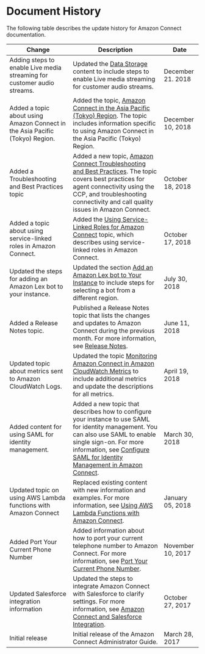 # Document History<a name="doc-history"></a>

The following table describes the update history for Amazon Connect documentation\.


| Change | Description | Date | 
| --- | --- | --- | 
| Adding steps to enable Live media streaming for customer audio streams\. | Updated the [Data Storage](amazon-connect-instance.md#datastorage) content to include steps to enable Live media streaming for customer audio streams\. | December 21\. 2018 | 
| Added a topic about using Amazon Connect in the Asia Pacific \(Tokyo\) Region\. | Added the topic, [Amazon Connect in the Asia Pacific \(Tokyo\) Region](connect-tokyo-region.md)\. The topic includes information specific to using Amazon Connect in the Asia Pacific \(Tokyo\) Region\. | December 10, 2018 | 
| Added a Troubleshooting and Best Practices topic | Added a new topic, [Amazon Connect Troubleshooting and Best Practices](troubleshooting.md)\. The topic covers best practices for agent connectivity using the CCP, and troubleshooting connectivity and call quality issues in Amazon Connect\. | October 18, 2018 | 
| Added a topic about using service\-linked roles in Amazon Connect\. | Added the [Using Service\-Linked Roles for Amazon Connect](connect-slr.md) topic, which describes using service\-linked roles in Amazon Connect\. | October 17, 2018 | 
| Updated the steps for adding an Amazon Lex bot to your instance\. | Updated the section [Add an Amazon Lex bot to Your Instance](amazon-connect-instance.md#amazon-lex) to include steps for selecting a bot from a different region\. | July 30, 2018 | 
| Added a Release Notes topic\. | Published a Release Notes topic that lists the changes and updates to Amazon Connect during the previous month\. For more information, see [Release Notes](amazon-connect-release-notes.md)\. | June 11, 2018 | 
| Updated topic about metrics sent to Amazon CloudWatch Logs\. | Updated the topic [Monitoring Amazon Connect in Amazon CloudWatch Metrics](monitoring-cloudwatch.md) to include additional metrics and update the descriptions for all metrics\. | April 19, 2018 | 
| Added content for using SAML for identity management\. | Added a new topic that describes how to configure your instance to use SAML for identity management\. You can also use SAML to enable single sign\-on\. For more information, see [Configure SAML for Identity Management in Amazon Connect](configure-saml.md)\. | March 30, 2018 | 
| Updated topic on using AWS Lambda functions with Amazon Connect | Replaced existing content with new information and examples\. For more information, see [Using AWS Lambda Functions with Amazon Connect](connect-lambda-functions.md)\. | January 05, 2018 | 
| Added Port Your Current Phone Number | Added information about how to port your current telephone number to Amazon Connect\. For more information, see [Port Your Current Phone Number](gettingstarted.md#numberporting)\. | November 10, 2017 | 
| Updated Salesforce integration information | Updated the steps to integrate Amazon Connect with Salesforce to clarify settings\. For more information, see [Amazon Connect and Salesforce Integration](salesforce-integration.md)\. | October 27, 2017 | 
| Initial release | Initial release of the Amazon Connect Administrator Guide\. | March 28, 2017 | 